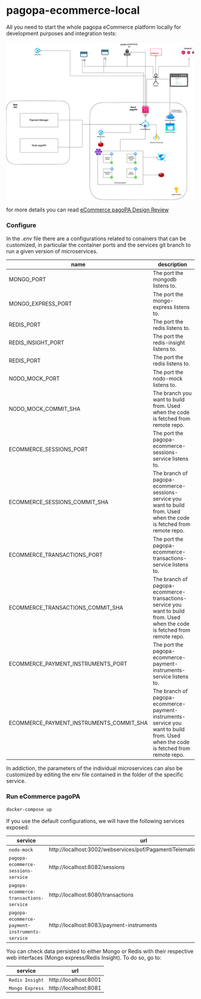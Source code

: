 # pagopa-ecommerce-local

All you need to start the whole pagopa eCommerce platform locally for development purposes and integration tests:

![image arch](arch-ecommerce.png)

for more details you can read [eCommerce pagoPA Design Review](https://pagopa.atlassian.net/wiki/spaces/I/pages/492339720/eCommerce+pagoPA+Design+Review+draft "eCommerce pagoPA Design Review") 

### Configure

In the _.env_ file there are a configurations related to conainers that can be customized, in particular the container ports and the services git branch to run a given version of microservices.

| name                              | description                                                                                                                 |
| --------------------------------- | --------------------------------------------------------------------------------------------------------------------------- |
| MONGO_PORT                        | The port the mongodb listens to.                                                                                            |
| MONGO_EXPRESS_PORT                | The port the mongo-express listens to.                                                                                      |
| REDIS_PORT                        | The port the redis listens to.                                                                                              |
| REDIS_INSIGHT_PORT                | The port the redis-insight listens to.                                                                                      |
| REDIS_PORT                        | The port the redis listens to.                                                                                              |
| NODO_MOCK_PORT                    | The port the nodo-mock listens to.                                                                                          |
| NODO_MOCK_COMMIT_SHA              | The branch you want to build from. Used when the code is fetched from remote repo.                                          |
| ECOMMERCE_SESSIONS_PORT           | The port the pagopa-ecommerce-sessions-service listens to.                                                                  |
| ECOMMERCE_SESSIONS_COMMIT_SHA     | The branch of pagopa-ecommerce-sessions-service you want to build from. Used when the code is fetched from remote repo.     | 
| ECOMMERCE_TRANSACTIONS_PORT       | The port the pagopa-ecommerce-transactions-service listens to.                                                              |
| ECOMMERCE_TRANSACTIONS_COMMIT_SHA | The branch of pagopa-ecommerce-transactions-service you want to build from. Used when the code is fetched from remote repo. |
| ECOMMERCE_PAYMENT_INSTRUMENTS_PORT       | The port the pagopa-ecommerce-payment-instruments-service listens to.                                                              |
| ECOMMERCE_PAYMENT_INSTRUMENTS_COMMIT_SHA | The branch of pagopa-ecommerce-payment-instruments-service you want to build from. Used when the code is fetched from remote repo. |

In addiction, the parameters of the individual microservices can also be customized by editing the env file contained in the folder of the specific service.

### Run eCommerce pagoPA

```sh
docker-compose up
```

If you use the default configurations, we will have the following services exposed:

| service                                        | url                                                                        |
| ---------------------------------------------- | -------------------------------------------------------------------------- |
| `nodo-mock`                                    | http://localhost:3002/webservices/pof/PagamentiTelematiciPspNodoservice    |
| `pagopa-ecommerce-sessions-service`            | http://localhost:8082/sessions                                             |
| `pagopa-ecommerce-transactions-service`        | http://localhost:8080/transactions                                         |
| `pagopa-ecommerce-payment-instruments-service` | http://localhost:8083/payment-instruments                                  |


You can check data persisted to either Mongo or Redis with their respective web interfaces (Mongo express/Redis Insight). To do so, go to:

| service                                 | url                                                                        |
| --------------------------------------- | -------------------------------------------------------------------------- |
| `Redis Insight`                         | http://localhost:8001                                                      |
| `Mongo Express`                         | http://localhost:8081                                                      |